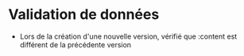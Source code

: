 # Validation de données

- Lors de la création d'une nouvelle version, vérifié que :content est différent de la précédente version
